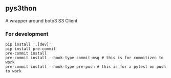 ## pys3thon

A wrapper around boto3 S3 Client

### For development

```
pip install '.[dev]'
pip install pre-commit
pre-commit install
pre-commit install --hook-type commit-msg # this is for commitizen to work
pre-commit install --hook-type pre-push # this is for a pytest on push to work
```
